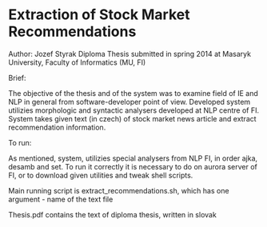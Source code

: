 Extraction of Stock Market Recommendations
======

Author: Jozef Styrak
Diploma Thesis submitted in spring 2014 at Masaryk University, Faculty of Informatics (MU, FI)

Brief:

The objective of the thesis and of the system was to examine field of IE and NLP in general from software-developer point of view. Developed system utilizies morphologic and syntactic analysers developed at NLP centre of FI. System takes given text (in czech) of stock market news article and extract recommendation information.


To run:

As mentioned, system, utilizies special analysers from NLP FI, in order ajka, desamb and set. To run it correctly it is necessary to do on aurora server of FI, or to download given utilities and tweak shell scripts.

Main running script is extract_recommendations.sh, which has one argument - name of the text file

Thesis.pdf contains the text of diploma thesis, written in slovak
